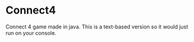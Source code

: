# Connect4

Connect 4 game made in java. 
This is a text-based version so it would just run on your console.
